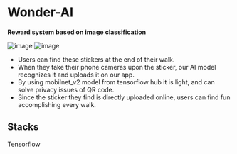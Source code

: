 # Wonder-AI

**Reward system based on image classification**

![image](https://github.com/KUGODS-Wonder/Wonder-AI/assets/108858246/81651662-0401-4d8c-86e7-57e2a298fc70)
![image](https://github.com/KUGODS-Wonder/Wonder-AI/assets/108858246/e65ec7d8-f261-455b-80e2-1288b52845db)

* Users can find these stickers at the end of their walk.
* When they take their phone cameras upon the sticker, our AI model recognizes it and uploads it on our app.
* By using mobilnet_v2 model from tensorflow hub it is light, and can solve privacy issues of QR code.
* Since the sticker they find is directly uploaded online, users can find fun accomplishing every walk.

## Stacks
Tensorflow
